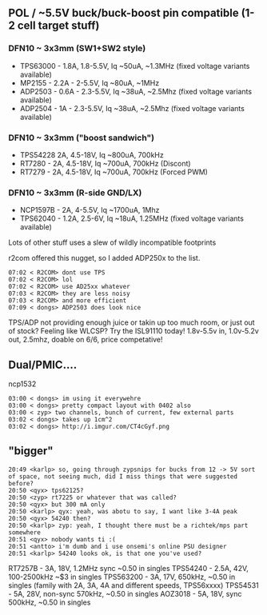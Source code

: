 
## POL / ~5.5V buck/buck-boost pin compatible (1-2 cell target stuff)
### DFN10 ~ 3x3mm (SW1+SW2 style)
* TPS63000 - 1.8A, 1.8-5.5V, Iq ~50uA, ~1.3MHz  (fixed voltage variants available)
* MP2155 - 2.2A - 2-5.5V, Iq ~80uA, ~1MHz
* ADP2503 - 0.6A - 2.3-5.5V, Iq ~38uA, ~2.5Mhz (fixed voltage variants available)
* ADP2504 - 1A - 2.3-5.5V, Iq ~38uA, ~2.5Mhz (fixed voltage variants available)

### DFN10 ~ 3x3mm ("boost sandwich")
* TPS54228 2A, 4.5-18V, Iq ~800uA, 700kHz
* RT7280 - 2A, 4.5-18V, Iq ~700uA, 700kHz (Discont)
* RT7279 - 2A, 4.5-18V, Iq ~700uA, 700kHz (Forced PWM)

### DFN10 ~ 3x3mm (R-side GND/LX)
* NCP1597B - 2A, 4-5.5V, Iq ~1700uA, 1Mhz
* TPS62040 - 1.2A, 2.5-6V, Iq ~18uA, 1.25MHz (fixed voltage variants available)

Lots of other stuff uses a slew of wildly incompatible footprints

r2com offered this nugget, so I added ADP250x to the list.
```
07:02 < R2COM> dont use TPS
07:02 < R2COM> lol
07:02 < R2COM> use AD25xx whatever
07:03 < R2COM> they are less noisy
07:03 < R2COM> and more efficient
07:09 < dongs> ADP2503 does look nice
```
TPS/ADP not providing enough juice or takin up too much room, or just out of stock? Feeling like WLCSP? 
Try the ISL91110 today! 1.8v-5.5v in, 1.0v-5.2v out, 2.5mhz, doable on 6/6, price competative!

## Dual/PMIC....
ncp1532
```
03:00 < dongs> im using it everywehre
03:00 < dongs> pretty compact layout with 0402 also
03:00 < zyp> two channels, bunch of current, few external parts
03:02 < dongs> takes up 1cm^2
03:02 < dongs> http://i.imgur.com/CT4cGyf.png
```


## "bigger"
```
20:49 <karlp> so, going through zypsnips for bucks from 12 -> 5V sort of space, not seeing much, did I miss things that were suggested before?
20:50 <qyx> tps62125?
20:50 <zyp> rt7225 or whatever that was called?
20:50 <qyx> but 300 mA only
20:50 <karlp> qyx: yeah, was abotu to say, I want like 3-4A peak
20:50 <qyx> 54240 then?
20:50 <karlp> zyp: yeah, I thought there must be a richtek/mps part somewhere
20:51 <qyx> nobody wants ti :(
20:51 <antto> i'm dumb and i use onsemi's online PSU designer
20:51 <karlp> 54240 looks ok, is that one you've used?
```


RT7257B - 3A, 18V, 1.2MHz sync ~0.50 in singles
TPS54240 - 2.5A, 42V, 100-2500kHz ~$3 in singles
TPS563200 - 3A, 17V, 650kHz, ~0.50 in singles (family with 2A, 3A, 4A and different speeds, TPS56xxxx)
TPS54531 - 5A, 28V, non-sync 570kHz, ~0.50 in singles
AOZ3018 - 5A, 18V, sync 500kHz, ~0.50 in singles


